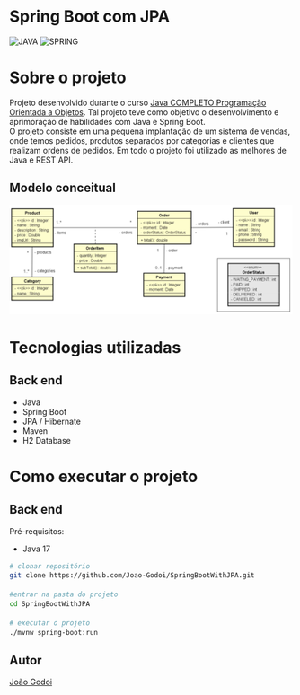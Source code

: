 # Spring Boot com JPA
![JAVA](https://img.shields.io/badge/Java-ED8B00?style=for-the-badge&logo=java&logoColor=white)
![SPRING](https://img.shields.io/badge/Spring-6DB33F?style=for-the-badge&logo=spring&logoColor=white)

# Sobre o projeto
Projeto desenvolvido durante o curso [Java COMPLETO Programação Orientada a Objetos](https://www.udemy.com/course/java-curso-completo/).
Tal projeto teve como objetivo o desenvolvimento e aprimoração de habilidades com Java e Spring Boot. <br>
O projeto consiste em uma pequena implantação de um sistema de vendas, onde temos pedidos, produtos separados por categorias e clientes que realizam ordens de pedidos.
Em todo o projeto foi utilizado as melhores de Java e REST API.

## Modelo conceitual
![Modelo Conceitual](https://raw.githubusercontent.com/Joao-Godoi/SpringBootWithJPA/main/docs/images/domain_model.png)

# Tecnologias utilizadas
## Back end
- Java
- Spring Boot
- JPA / Hibernate
- Maven
- H2 Database

# Como executar o projeto

## Back end
Pré-requisitos:
- Java 17

```bash
# clonar repositório
git clone https://github.com/Joao-Godoi/SpringBootWithJPA.git

#entrar na pasta do projeto
cd SpringBootWithJPA

# executar o projeto
./mvnw spring-boot:run
```

## Autor
[João Godoi](https://www.linkedin.com/in/joao-godoi/)
